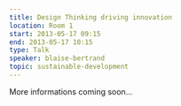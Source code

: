 ```yaml
---
title: Design Thinking driving innovation
location: Room 1
start: 2013-05-17 09:15
end: 2013-05-17 10:15
type: Talk
speaker: blaise-bertrand
topic: sustainable-development
---
```


More informations coming soon...